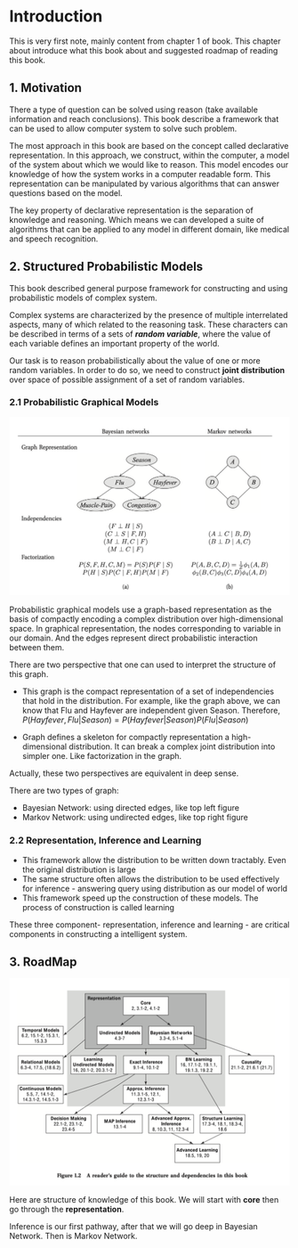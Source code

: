 # Introduction

This is very first note, mainly content from chapter 1 of book. This chapter
about introduce what this book about and suggested roadmap of reading this book.

## 1. Motivation

There a type of question can be solved using reason (take available information
and reach conclusions). This book describe a framework that can be used to allow
computer system to solve such problem.

The most approach in this book are based on the concept called declarative
representation. In this approach, we construct, within the computer, a model of
the system about which we would like to reason. This model encodes our knowledge
of how the system works in a computer readable form. This representation can be
manipulated by various algorithms that can answer questions based on the model.

The key property of declarative representation is the separation of knowledge
and reasoning. Which means we can developed a suite of algorithms that can be
applied to any model in different domain, like medical and speech recognition.

## 2. Structured Probabilistic Models

This book described general purpose framework for constructing and using
probabilistic models of complex system.

Complex systems are characterized by the presence of multiple interrelated
aspects, many of which related to the reasoning task. These characters can be
described in terms of a sets of ***random variable***, where the value of each
variable defines an important property of the world.

Our task is to reason probabilistically about the value of one or more random
variables. In order to do so, we need to construct **joint distribution** over
space of possible assignment of a set of random variables.

### 2.1 Probabilistic Graphical Models

![](imgs/note1/graph_representation.png)

Probabilistic graphical models use a graph-based representation as the basis of
compactly encoding a complex distribution over high-dimensional space. In
graphical representation, the nodes corresponding to variable in our domain. And
the edges represent direct probabilistic interaction between them. 

There are two perspective that one can used to interpret the structure of this
graph.

- This graph is the compact representation of a set of independencies that hold
  in the distribution. For example, like the graph above, we can know that Flu
  and Hayfever are independent given Season. Therefore, 
  $P(Hayfever, Flu | Season) = P(Hayfever|Season) P(Flu|Season)$
  
- Graph defines a skeleton for compactly representation a high-dimensional
  distribution. It can break a complex joint distribution into simpler one. Like
  factorization in the graph.
  
Actually, these two perspectives are equivalent in deep sense. 

There are two types of graph:

- Bayesian Network: using directed edges, like top left figure
- Markov Network: using undirected edges, like top right figure
  
  
  
### 2.2 Representation, Inference and Learning 

- This framework allow the distribution to be written down tractably. Even the
  original distribution is large
- The same structure often allows the distribution to be used effectively for
  inference - answering query using distribution as our model of world
- This framework speed up the construction of these models. The process of
  construction is called learning 
  
These three component- representation, inference and learning - are critical
components in constructing a intelligent system.

## 3. RoadMap  

![](imgs/note1/roadmap.png)

Here are structure of knowledge of this book. We will start with **core** then
go through the **representation**. 

Inference is our first pathway, after that we will go deep in Bayesian Network.
Then is Markov Network.
